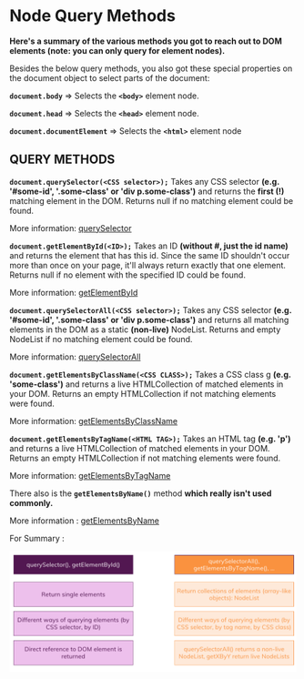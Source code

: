 # Node Query Methods

**Here's a summary of the various methods you got to reach out to DOM elements (note: you can only query for element nodes).**

Besides the below query methods, you also got these special properties on the document object to select parts of the document:

**`document.body`** => Selects the **`<body>`** element node.

**`document.head`** => Selects the **`<head>`** element node.

**`document.documentElement`** => Selects the **`<html>`** element node

## QUERY METHODS

**`document.querySelector(<CSS selector>);`**
Takes any CSS selector **(e.g. '#some-id', '.some-class' or 'div p.some-class')** and returns the **first (!)** matching element in the DOM. Returns null if no matching element could be found.

More information: [querySelector](https://developer.mozilla.org/en-US/docs/Web/API/Document/querySelector)

**`document.getElementById(<ID>);`**
Takes an ID **(without #, just the id name)** and returns the element that has this id. Since the same ID shouldn't occur more than once on your page, it'll always return exactly that one element. Returns null if no element with the specified ID could be found.

More information: [getElementById](https://developer.mozilla.org/en-US/docs/Web/API/Document/getElementById)

**`document.querySelectorAll(<CSS selector>);`**
Takes any CSS selector **(e.g. '#some-id', '.some-class' or 'div p.some-class')** and returns all matching elements in the DOM as a static **(non-live)** NodeList. Returns and empty NodeList if no matching element could be found.

More information: [querySelectorAll](https://developer.mozilla.org/en-US/docs/Web/API/Document/querySelectorAll)

**`document.getElementsByClassName(<CSS CLASS>);`**
Takes a CSS class g **(e.g. 'some-class')** and returns a live HTMLCollection of matched elements in your DOM. Returns an empty HTMLCollection if not matching elements were found.

More information: [getElementsByClassName](https://developer.mozilla.org/en-US/docs/Web/API/Document/getElementsByClassName)

**`document.getElementsByTagName(<HTML TAG>);`**
Takes an HTML tag **(e.g. 'p')** and returns a live HTMLCollection of matched elements in your DOM. Returns an empty HTMLCollection if not matching elements were found.

More information: [getElementsByTagName](https://developer.mozilla.org/en-US/docs/Web/API/Element/getElementsByTagName)

There also is the **`getElementsByName()`** method **which really isn't used commonly.**

More information : [getElementsByName](<(https://developer.mozilla.org/en-US/docs/Web/API/Document/getElementsByName).>)

For Summary :

![query](./querying-elements.png)
